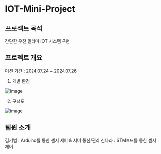 # IOT-Mini-Project

## 프로젝트 목적
간단한 우천 알리미 IOT 시스템 구현

## 프로젝트 개요 
미션 기간 : 2024.07.24 ~ 2024.07.26

1. 개발 환경
   
![image](https://github.com/user-attachments/assets/a52002fe-fd4d-4cdc-8df7-24fdce9afe72)


2. 구성도

![image](https://github.com/user-attachments/assets/3d569af7-fd99-4081-82bf-071c1964dbea)


## 팀원 소개
김기범 : Arduino를 통한 센서 제어 & 서버 통신/관리
신나라 : STM보드를 통한 센서 제어
